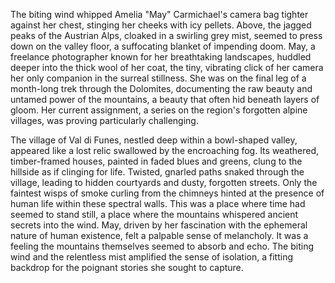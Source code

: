 The biting wind whipped Amelia "May" Carmichael's camera bag tighter against her chest, stinging her cheeks with icy pellets.  Above, the jagged peaks of the Austrian Alps, cloaked in a swirling grey mist, seemed to press down on the valley floor, a suffocating blanket of impending doom.  May, a freelance photographer known for her breathtaking landscapes, huddled deeper into the thick wool of her coat, the tiny, vibrating click of her camera her only companion in the surreal stillness.  She was on the final leg of a month-long trek through the Dolomites, documenting the raw beauty and untamed power of the mountains, a beauty that often hid beneath layers of gloom.  Her current assignment, a series on the region's forgotten alpine villages, was proving particularly challenging.


The village of Val di Funes, nestled deep within a bowl-shaped valley, appeared like a lost relic swallowed by the encroaching fog.  Its weathered, timber-framed houses, painted in faded blues and greens, clung to the hillside as if clinging for life.  Twisted, gnarled paths snaked through the village, leading to hidden courtyards and dusty, forgotten streets.  Only the faintest wisps of smoke curling from the chimneys hinted at the presence of human life within these spectral walls.  This was a place where time had seemed to stand still, a place where the mountains whispered ancient secrets into the wind. May, driven by her fascination with the ephemeral nature of human existence, felt a palpable sense of melancholy.  It was a feeling the mountains themselves seemed to absorb and echo. The biting wind and the relentless mist amplified the sense of isolation, a fitting backdrop for the poignant stories she sought to capture.

